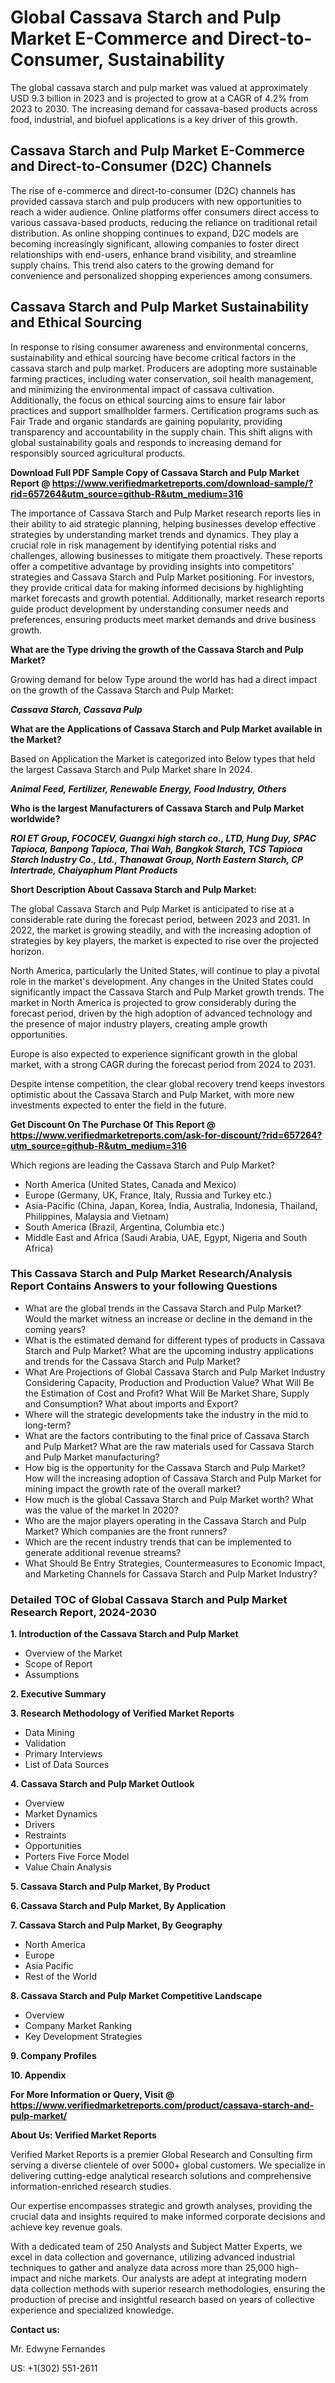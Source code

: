 <h1>Global Cassava Starch and Pulp Market E-Commerce and Direct-to-Consumer, Sustainability</h1><p class=""><p>The global cassava starch and pulp market was valued at approximately USD 9.3 billion in 2023 and is projected to grow at a CAGR of 4.2% from 2023 to 2030. The increasing demand for cassava-based products across food, industrial, and biofuel applications is a key driver of this growth.</p><h2>Cassava Starch and Pulp Market E-Commerce and Direct-to-Consumer (D2C) Channels</h2><p>The rise of e-commerce and direct-to-consumer (D2C) channels has provided cassava starch and pulp producers with new opportunities to reach a wider audience. Online platforms offer consumers direct access to various cassava-based products, reducing the reliance on traditional retail distribution. As online shopping continues to expand, D2C models are becoming increasingly significant, allowing companies to foster direct relationships with end-users, enhance brand visibility, and streamline supply chains. This trend also caters to the growing demand for convenience and personalized shopping experiences among consumers.</p><h2>Cassava Starch and Pulp Market Sustainability and Ethical Sourcing</h2><p>In response to rising consumer awareness and environmental concerns, sustainability and ethical sourcing have become critical factors in the cassava starch and pulp market. Producers are adopting more sustainable farming practices, including water conservation, soil health management, and minimizing the environmental impact of cassava cultivation. Additionally, the focus on ethical sourcing aims to ensure fair labor practices and support smallholder farmers. Certification programs such as Fair Trade and organic standards are gaining popularity, providing transparency and accountability in the supply chain. This shift aligns with global sustainability goals and responds to increasing demand for responsibly sourced agricultural products.</p></p><p class=""><strong>Download Full PDF Sample Copy of Cassava Starch and Pulp Market Report @ <a href="https://www.verifiedmarketreports.com/download-sample/?rid=657264&utm_source=github-R&utm_medium=316" target="_blank">https://www.verifiedmarketreports.com/download-sample/?rid=657264&utm_source=github-R&utm_medium=316</a></strong></p><p>The importance of&nbsp;Cassava Starch and Pulp Market research reports lies in their ability to aid strategic planning, helping businesses develop effective strategies by understanding market trends and dynamics. They play a crucial role in risk management by identifying potential risks and challenges, allowing businesses to mitigate them proactively. These reports offer a competitive advantage by providing insights into competitors' strategies and Cassava Starch and Pulp Market positioning. For investors, they provide critical data for making informed decisions by highlighting market forecasts and growth potential. Additionally, market research reports guide product development by understanding consumer needs and preferences, ensuring products meet market demands and drive business growth.</p><p><strong>What are the&nbsp;Type driving the growth of the Cassava Starch and Pulp Market?</strong></p><p id="" class="">Growing demand for below Type around the world has had a direct impact on the growth of the Cassava Starch and Pulp Market:</p><p class=""><em><strong>Cassava Starch, Cassava Pulp</strong></em></p><p class=""><strong>What are the&nbsp;Applications&nbsp;of Cassava Starch and Pulp Market available in the Market?</strong></p><p id="" class="">Based on Application the Market is categorized into Below types that held the largest Cassava Starch and Pulp Market share In 2024.</p><p class=""><em><strong>Animal Feed, Fertilizer, Renewable Energy, Food Industry, Others</strong></em></p><p class=""><strong>Who is the largest Manufacturers of Cassava Starch and Pulp Market worldwide?</strong></p><p><em><strong>ROI ET Group, FOCOCEV, Guangxi high starch co., LTD, Hung Duy, SPAC Tapioca, Banpong Tapioca, Thai Wah, Bangkok Starch, TCS Tapioca Starch Industry Co., Ltd., Thanawat Group, North Eastern Starch, CP Intertrade, Chaiyaphum Plant Products</strong></em></p><p id="" class=""><strong>Short Description About Cassava Starch and Pulp Market:</strong></p><p>The global Cassava Starch and Pulp Market is anticipated to rise at a considerable rate during the forecast period, between 2023 and 2031. In 2022, the market is growing steadily, and with the increasing adoption of strategies by key players, the market is expected to rise over the projected horizon.</p><p>North America, particularly the United States, will continue to play a pivotal role in the market's development. Any changes in the United States could significantly impact the Cassava Starch and Pulp Market growth trends. The market in North America is projected to grow considerably during the forecast period, driven by the high adoption of advanced technology and the presence of major industry players, creating ample growth opportunities.</p><p>Europe is also expected to experience significant growth in the global market, with a strong CAGR during the forecast period from 2024 to 2031.</p><p>Despite intense competition, the clear global recovery trend keeps investors optimistic about the Cassava Starch and Pulp Market, with more new investments expected to enter the field in the future.</p><p id="" class=""><strong>Get Discount On The Purchase Of This Report @ <a href="https://www.verifiedmarketreports.com/ask-for-discount/?rid=657264?utm_source=github-R&utm_medium=316" target="_blank">https://www.verifiedmarketreports.com/ask-for-discount/?rid=657264?utm_source=github-R&utm_medium=316</a></strong></p><p class="">Which regions are leading the Cassava Starch and Pulp Market?</p><ul><li>North America (United States, Canada and Mexico)</li><li>Europe (Germany, UK, France, Italy, Russia and Turkey etc.)</li><li>Asia-Pacific (China, Japan, Korea, India, Australia, Indonesia, Thailand, Philippines, Malaysia and Vietnam)</li><li>South America (Brazil, Argentina, Columbia etc.)</li><li>Middle East and Africa (Saudi Arabia, UAE, Egypt, Nigeria and South Africa)</li></ul><h3 id="" class="">This Cassava Starch and Pulp Market Research/Analysis Report Contains Answers to your following Questions</h3><ul><li>What are the global trends in the Cassava Starch and Pulp Market? Would the market witness an increase or decline in the demand in the coming years?</li><li>What is the estimated demand for different types of products in Cassava Starch and Pulp Market? What are the upcoming industry applications and trends for the Cassava Starch and Pulp Market?</li><li>What Are Projections of Global Cassava Starch and Pulp Market Industry Considering Capacity, Production and Production Value? What Will Be the Estimation of Cost and Profit? What Will Be Market Share, Supply and Consumption? What about imports and Export?</li><li>Where will the strategic developments take the industry in the mid to long-term?</li><li>What are the factors contributing to the final price of Cassava Starch and Pulp Market? What are the raw materials used for Cassava Starch and Pulp Market manufacturing?</li><li>How big is the opportunity for the Cassava Starch and Pulp Market? How will the increasing adoption of Cassava Starch and Pulp Market for mining impact the growth rate of the overall market?</li><li>How much is the global Cassava Starch and Pulp Market worth? What was the value of the market In 2020?</li><li>Who are the major players operating in the Cassava Starch and Pulp Market? Which companies are the front runners?</li><li>Which are the recent industry trends that can be implemented to generate additional revenue streams?</li><li>What Should Be Entry Strategies, Countermeasures to Economic Impact, and Marketing Channels for Cassava Starch and Pulp Market Industry?</li></ul><h3 id="" class="">Detailed TOC of Global Cassava Starch and Pulp Market Research Report, 2024-2030</h3><p id="" class=""><strong>1. Introduction of the Cassava Starch and Pulp Market</strong></p><ul><li>Overview of the Market</li><li>Scope of Report</li><li>Assumptions</li></ul><p id="" class=""><strong>2. Executive Summary</strong></p><p id="" class=""><strong>3. Research Methodology of Verified Market Reports</strong></p><ul><li>Data Mining</li><li>Validation</li><li>Primary Interviews</li><li>List of Data Sources</li></ul><p id="" class=""><strong>4. Cassava Starch and Pulp Market Outlook</strong></p><ul><li>Overview</li><li>Market Dynamics</li><li>Drivers</li><li>Restraints</li><li>Opportunities</li><li>Porters Five Force Model</li><li>Value Chain Analysis</li></ul><p id="" class=""><strong>5. Cassava Starch and Pulp Market, By Product</strong></p><p id="" class=""><strong>6. Cassava Starch and Pulp Market, By Application</strong></p><p id="" class=""><strong>7. Cassava Starch and Pulp Market, By Geography</strong></p><ul><li>North America</li><li>Europe</li><li>Asia Pacific</li><li>Rest of the World</li></ul><p id="" class=""><strong>8. Cassava Starch and Pulp Market Competitive Landscape</strong></p><ul><li>Overview</li><li>Company Market Ranking</li><li>Key Development Strategies</li></ul><p id="" class=""><strong>9. Company Profiles</strong></p><p id="" class=""><strong>10. Appendix</strong></p><p id="" class=""><strong>For More Information or Query, Visit @ <a href="https://www.verifiedmarketreports.com/product/cassava-starch-and-pulp-market/" target="_blank">https://www.verifiedmarketreports.com/product/cassava-starch-and-pulp-market/</a></strong></p><p id="" class=""><strong>About Us: Verified Market Reports</strong></p><p id="" class="">Verified Market Reports is a premier Global Research and Consulting firm serving a diverse clientele of over 5000+ global customers. We specialize in delivering cutting-edge analytical research solutions and comprehensive information-enriched research studies.</p><p id="" class="">Our expertise encompasses strategic and growth analyses, providing the crucial data and insights required to make informed corporate decisions and achieve key revenue goals.</p><p id="" class="">With a dedicated team of 250 Analysts and Subject Matter Experts, we excel in data collection and governance, utilizing advanced industrial techniques to gather and analyze data across more than 25,000 high-impact and niche markets. Our analysts are adept at integrating modern data collection methods with superior research methodologies, ensuring the production of precise and insightful research based on years of collective experience and specialized knowledge.</p><p id="" class=""><strong>Contact us:</strong></p><p id="" class="">Mr. Edwyne Fernandes</p><p id="" class="">US: +1(302) 551-2611</p>